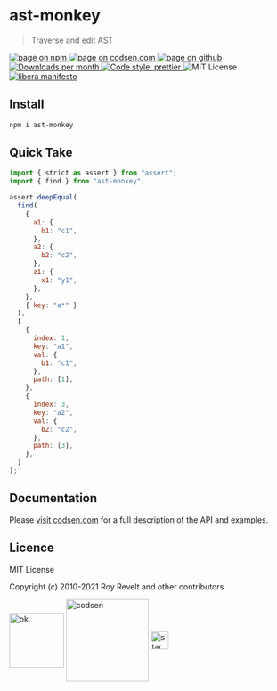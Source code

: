 # ast-monkey

> Traverse and edit AST

<div class="package-badges">
  <a href="https://www.npmjs.com/package/ast-monkey" rel="nofollow noreferrer noopener">
    <img src="https://img.shields.io/badge/-npm-blue?style=flat-square" alt="page on npm">
  </a>
  <a href="https://codsen.com/os/ast-monkey" rel="nofollow noreferrer noopener">
    <img src="https://img.shields.io/badge/-codsen-blue?style=flat-square" alt="page on codsen.com">
  </a>
  <a href="https://github.com/codsen/codsen/tree/main/packages/ast-monkey" rel="nofollow noreferrer noopener">
    <img src="https://img.shields.io/badge/-github-blue?style=flat-square" alt="page on github">
  </a>
  <a href="https://npmcharts.com/compare/ast-monkey?interval=30" rel="nofollow noreferrer noopener" target="_blank">
    <img src="https://img.shields.io/npm/dm/ast-monkey.svg?style=flat-square" alt="Downloads per month">
  </a>
  <a href="https://prettier.io" rel="nofollow noreferrer noopener" target="_blank">
    <img src="https://img.shields.io/badge/code_style-prettier-brightgreen.svg?style=flat-square" alt="Code style: prettier">
  </a>
  <img src="https://img.shields.io/badge/licence-MIT-brightgreen.svg?style=flat-square" alt="MIT License">
  <a href="https://liberamanifesto.com" rel="nofollow noreferrer noopener" target="_blank">
    <img src="https://img.shields.io/badge/libera-manifesto-lightgrey.svg?style=flat-square" alt="libera manifesto">
  </a>
</div>

## Install

```bash
npm i ast-monkey
```

## Quick Take

```js
import { strict as assert } from "assert";
import { find } from "ast-monkey";

assert.deepEqual(
  find(
    {
      a1: {
        b1: "c1",
      },
      a2: {
        b2: "c2",
      },
      z1: {
        x1: "y1",
      },
    },
    { key: "a*" }
  ),
  [
    {
      index: 1,
      key: "a1",
      val: {
        b1: "c1",
      },
      path: [1],
    },
    {
      index: 3,
      key: "a2",
      val: {
        b2: "c2",
      },
      path: [3],
    },
  ]
);
```

## Documentation

Please [visit codsen.com](https://codsen.com/os/ast-monkey/) for a full description of the API and examples.

## Licence

MIT License

Copyright (c) 2010-2021 Roy Revelt and other contributors

<img src="https://codsen.com/images/png-codsen-ok.png" width="98" alt="ok" align="center"> <img src="https://codsen.com/images/png-codsen-1.png" width="148" alt="codsen" align="center"> <img src="https://codsen.com/images/png-codsen-star-small.png" width="32" alt="star" align="center">
